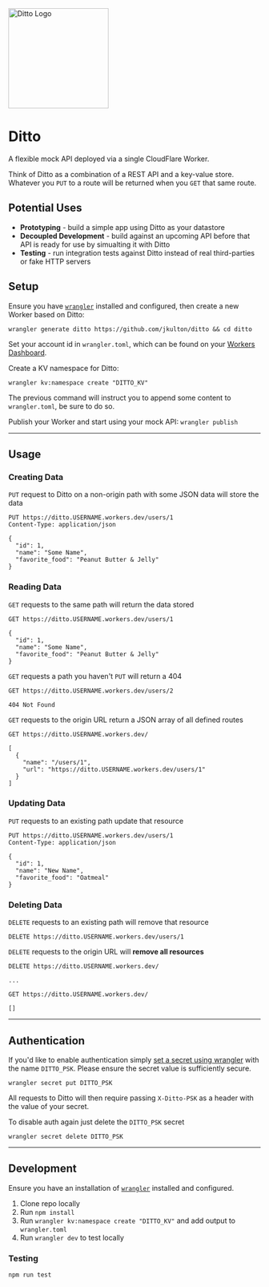 <img alt="Ditto Logo" src="https://user-images.githubusercontent.com/6694167/117236689-35701f80-adf7-11eb-9c5c-c7c05c747d0f.png" width="200" />


# Ditto

A flexible mock API deployed via a single CloudFlare Worker.

Think of Ditto as a combination of a REST API and a key-value store. Whatever you `PUT` to a route will be returned when you `GET` that same route.

## Potential Uses

- **Prototyping** - build a simple app using Ditto as your datastore
- **Decoupled Development** - build against an upcoming API before that API is ready for use by simualting it with Ditto
- **Testing** - run integration tests against Ditto instead of real third-parties or fake HTTP servers

## Setup

Ensure you have [`wrangler`](https://github.com/cloudflare/wrangler) installed and configured, then create a new Worker based on Ditto:

```
wrangler generate ditto https://github.com/jkulton/ditto && cd ditto
```

Set your account id in `wrangler.toml`, which can be found on your [Workers Dashboard](https://dash.cloudflare.com/?to=/:account/workers).

Create a KV namespace for Ditto:

```
wrangler kv:namespace create "DITTO_KV"
```

The previous command will instruct you to append some content to `wrangler.toml`, be sure to do so.

Publish your Worker and start using your mock API: `wrangler publish`

---

## Usage

### Creating Data

`PUT` request to Ditto on a non-origin path with some JSON data will store the data

```http
PUT https://ditto.USERNAME.workers.dev/users/1
Content-Type: application/json

{
  "id": 1,
  "name": "Some Name",
  "favorite_food": "Peanut Butter & Jelly"
}
```


### Reading Data

`GET` requests to the same path will return the data stored

```http
GET https://ditto.USERNAME.workers.dev/users/1

{
  "id": 1,
  "name": "Some Name",
  "favorite_food": "Peanut Butter & Jelly"
}
```


`GET` requests a path you haven't `PUT` will return a 404

```http
GET https://ditto.USERNAME.workers.dev/users/2

404 Not Found
```


`GET` requests to the origin URL return a JSON array of all defined routes

```http
GET https://ditto.USERNAME.workers.dev/

[
  {
    "name": "/users/1",
    "url": "https://ditto.USERNAME.workers.dev/users/1"
  }
]
```

### Updating Data

`PUT` requests to an existing path update that resource

```http
PUT https://ditto.USERNAME.workers.dev/users/1
Content-Type: application/json

{
  "id": 1,
  "name": "New Name",
  "favorite_food": "Oatmeal"
}
```

### Deleting Data

`DELETE` requests to an existing path will remove that resource

```http
DELETE https://ditto.USERNAME.workers.dev/users/1
```

`DELETE` requests to the origin URL will **remove all resources**

```http
DELETE https://ditto.USERNAME.workers.dev/

...

GET https://ditto.USERNAME.workers.dev/

[]
```

---

## Authentication

If you'd like to enable authentication simply [set a secret using wrangler](https://developers.cloudflare.com/workers/cli-wrangler/commands#secret) with the name `DITTO_PSK`. Please ensure the secret value is sufficiently secure.

```
wrangler secret put DITTO_PSK
```

All requests to Ditto will then require passing `X-Ditto-PSK` as a header with the value of your secret.

To disable auth again just delete the `DITTO_PSK` secret

```
wrangler secret delete DITTO_PSK
```

---

## Development

Ensure you have an installation of [`wrangler`](https://github.com/cloudflare/wrangler) installed and configured.

1. Clone repo locally
2. Run `npm install`
3. Run `wrangler kv:namespace create "DITTO_KV"` and add output to `wrangler.toml`
4. Run `wrangler dev` to test locally

### Testing

```
npm run test
```

